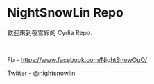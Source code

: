 # NightSnowLin Repo
歡迎來到夜雪鈴的 Cydia Repo.

&nbsp;

Fb - https://www.facebook.com/NightSnowOuO/

Twitter - [@nightsnowlin](https://twitter.com/nightsnowlin)
